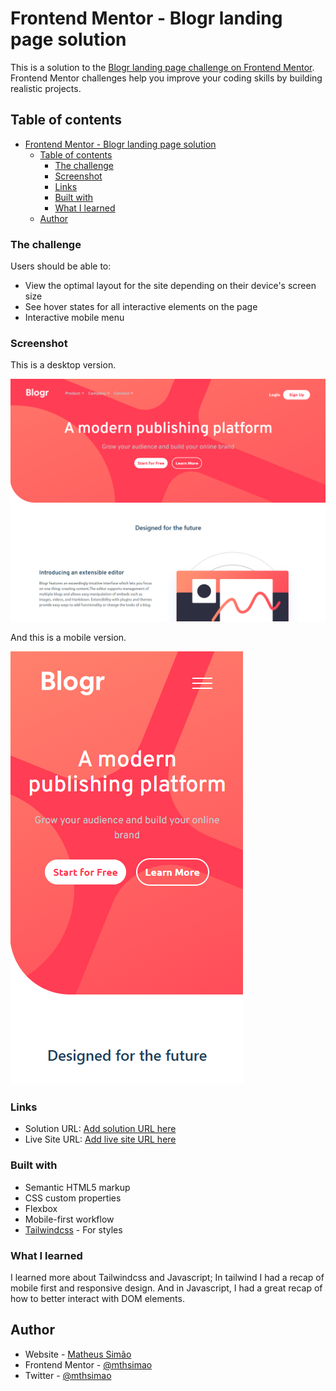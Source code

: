 # Frontend Mentor - Blogr landing page solution

This is a solution to the [Blogr landing page challenge on Frontend Mentor](https://www.frontendmentor.io/challenges/blogr-landing-page-EX2RLAApP). Frontend Mentor challenges help you improve your coding skills by building realistic projects.

## Table of contents

- [Frontend Mentor - Blogr landing page solution](#frontend-mentor---blogr-landing-page-solution)
  - [Table of contents](#table-of-contents)
    - [The challenge](#the-challenge)
    - [Screenshot](#screenshot)
    - [Links](#links)
    - [Built with](#built-with)
    - [What I learned](#what-i-learned)
  - [Author](#author)

### The challenge

Users should be able to:

- View the optimal layout for the site depending on their device's screen size
- See hover states for all interactive elements on the page
- Interactive mobile menu

### Screenshot

This is a desktop version.

![Desktop](./images/img1.png)

And this is a mobile version.

![Mobile](./images/img-mobile.png)

### Links

- Solution URL: [Add solution URL here](https://your-solution-url.com)
- Live Site URL: [Add live site URL here](https://your-live-site-url.com)

### Built with

- Semantic HTML5 markup
- CSS custom properties
- Flexbox
- Mobile-first workflow
- [Tailwindcss](https://tailwindcss.com/) - For styles

### What I learned

I learned more about Tailwindcss and Javascript; In tailwind I had a recap of mobile first and responsive design. And in Javascript, I had a great recap of how to better interact with DOM elements.

## Author

- Website - [Matheus Simão](https://matsimao.vercel.app)
- Frontend Mentor - [@mthsimao](https://www.frontendmentor.io/profile/mthsimao)
- Twitter - [@mthsimao](https://www.twitter.com/mthsimao1)
